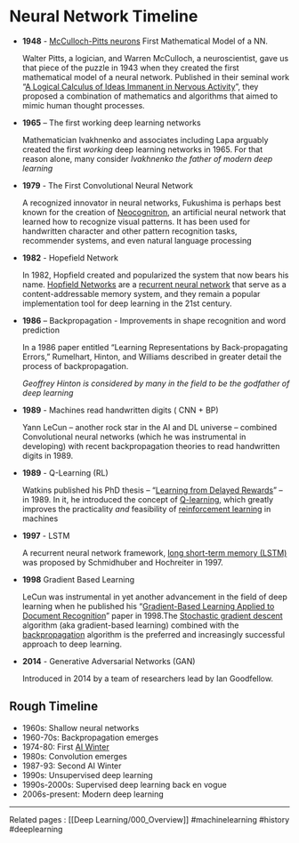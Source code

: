 # Neural Network Timeline
- **1948** -   [McCulloch-Pitts neurons](http://www.mind.ilstu.edu/curriculum/modOverview.php?modGUI=212) First Mathematical Model of a NN.

	 Walter Pitts, a logician, and Warren McCulloch, a neuroscientist, gave us that piece of the puzzle in 1943 when they created the first mathematical model of a neural network. Published in their seminal work “[A Logical Calculus of Ideas Immanent in Nervous Activity](https://dl.acm.org/citation.cfm?id=104377)”, they proposed a combination of mathematics and algorithms that aimed to mimic human thought processes.

- **1965** – The first working deep learning networks 
	
	Mathematician Ivakhnenko and associates including Lapa arguably created the first _working_ deep learning networks in 1965. For that reason alone, many consider *Ivakhnenko the father of modern deep learning*

- **1979** - The First Convolutional Neural Network

	A recognized innovator in neural networks, Fukushima is perhaps best known for the creation of [Neocognitron](http://www.scholarpedia.org/article/Neocognitron), an artificial neural network that learned how to recognize visual patterns. It has been used for handwritten character and other pattern recognition tasks, recommender systems, and even natural language processing

- **1982** - Hopefield Network
	
	In 1982, Hopfield created and popularized the system that now bears his name.
	[Hopfield Networks](http://www.scholarpedia.org/article/Hopfield_network) are a [recurrent neural network](https://medium.com/@camrongodbout/recurrent-neural-networks-for-beginners-7aca4e933b82) that serve as a content-addressable memory system, and they remain a popular implementation tool for deep learning in the 21st century.
	
	
- **1986** – Backpropagation -  Improvements in shape recognition and word prediction

	In a 1986 paper entitled “Learning Representations by Back-propagating Errors,” Rumelhart, Hinton, and Williams described in greater detail the process of backpropagation. 
	
	*Geoffrey Hinton is considered by many in the field to be the godfather of deep learning*
	
- **1989** -  Machines read handwritten digits ( CNN + BP)

	Yann LeCun – another rock star in the AI and DL universe – combined Convolutional neural networks (which he was instrumental in developing) with recent backpropagation theories to read handwritten digits in 1989.

- **1989** - Q-Learning (RL)

	Watkins published his PhD thesis – “[Learning from Delayed Rewards](https://www.import.io/wp-content/uploads/2017/06/new_thesis.pdf)” – in 1989. In it, he introduced the concept of [Q-learning](https://en.wikipedia.org/wiki/Q-learning), which greatly improves the practicality _and_ feasibility of [reinforcement learning](https://deepmind.com/blog/deep-reinforcement-learning/) in machines
	
- **1997** - LSTM

	A recurrent neural network framework, [long short-term memory (LSTM)](https://colah.github.io/posts/2015-08-Understanding-LSTMs/) was proposed by Schmidhuber and Hochreiter in 1997.

- **1998** Gradient Based Learning

	LeCun was instrumental in yet another advancement in the field of deep learning when he published his “[Gradient-Based Learning Applied to Document Recognition](https://www.import.io/wp-content/uploads/2017/06/lecun-01a.pdf)” paper in 1998.The [Stochastic gradient descent](https://en.wikipedia.org/wiki/Stochastic_gradient_descent#Applications) algorithm (aka gradient-based learning) combined with the [backpropagation](https://brilliant.org/wiki/backpropagation/) algorithm is the preferred and increasingly successful approach to deep learning.

- **2014** - Generative Adversarial Networks (GAN)

	Introduced in 2014 by a team of researchers lead by Ian Goodfellow.



## Rough Timeline
-   1960s: Shallow neural networks
-   1960-70s: Backpropagation emerges
-   1974-80: First [AI Winter](https://en.wikipedia.org/wiki/AI_winter)
-   1980s: Convolution emerges
-   1987-93: Second AI Winter
-   1990s: Unsupervised deep learning
-   1990s-2000s: Supervised deep learning back en vogue
-   2006s-present: Modern deep learning

---
Related pages : [[Deep Learning/000_Overview]]
#machinelearning  #history #deeplearning 